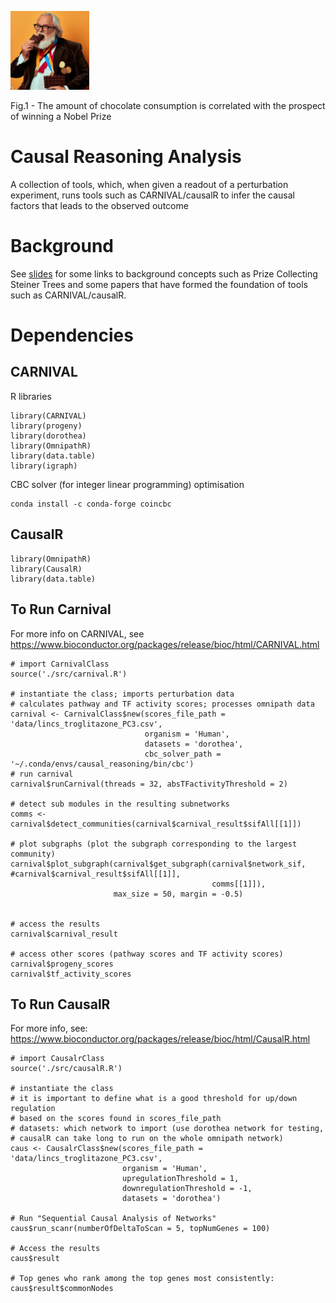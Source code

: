 <p align="left">
  <img alt="chocolate" src="img/chocolate.jpeg" width="25%" height="25%">
  <figcaption> Fig.1 - The amount of chocolate consumption is correlated with the prospect of winning a Nobel Prize </figcaption>
</p>

# Causal Reasoning Analysis 

A collection of tools, which, when given a readout of a perturbation experiment, runs tools such as CARNIVAL/causalR to infer the causal factors that leads to the observed outcome

# Background
See [slides](https://docs.google.com/presentation/d/1W3t3zTk-sc6UOKxqZBXWS6HRLLhUrvOsFunh_PqkNyE/edit?usp=sharing) for some links to background concepts such as Prize Collecting Steiner Trees and some papers 
that have formed the foundation of tools such as CARNIVAL/causalR. 

# Dependencies


## CARNIVAL
R libraries
```
library(CARNIVAL)
library(progeny)
library(dorothea)
library(OmnipathR)
library(data.table)
library(igraph) 
```


CBC solver (for integer linear programming) optimisation
```
conda install -c conda-forge coincbc
```

## CausalR 

```
library(OmnipathR)
library(CausalR)
library(data.table)
```

## To Run Carnival

For more info on CARNIVAL, see https://www.bioconductor.org/packages/release/bioc/html/CARNIVAL.html

```
# import CarnivalClass
source('./src/carnival.R')

# instantiate the class; imports perturbation data
# calculates pathway and TF activity scores; processes omnipath data
carnival <- CarnivalClass$new(scores_file_path = 'data/lincs_troglitazone_PC3.csv',
                              organism = 'Human',
                              datasets = 'dorothea',
                              cbc_solver_path = '~/.conda/envs/causal_reasoning/bin/cbc')
# run carnival
carnival$runCarnival(threads = 32, absTFactivityThreshold = 2)

# detect sub modules in the resulting subnetworks
comms <- carnival$detect_communities(carnival$carnival_result$sifAll[[1]])

# plot subgraphs (plot the subgraph corresponding to the largest community)
carnival$plot_subgraph(carnival$get_subgraph(carnival$network_sif, #carnival$carnival_result$sifAll[[1]],
                                             comms[[1]]),
                       max_size = 50, margin = -0.5)


# access the results
carnival$carnival_result

# access other scores (pathway scores and TF activity scores)
carnival$progeny_scores
carnival$tf_activity_scores
```

## To Run CausalR 

For more info, see: https://www.bioconductor.org/packages/release/bioc/html/CausalR.html

```
# import CausalrClass
source('./src/causalR.R')

# instantiate the class
# it is important to define what is a good threshold for up/down regulation 
# based on the scores found in scores_file_path 
# datasets: which network to import (use dorothea network for testing, 
# causalR can take long to run on the whole omnipath network)
caus <- CausalrClass$new(scores_file_path = 'data/lincs_troglitazone_PC3.csv', 
                         organism = 'Human', 
                         upregulationThreshold = 1,
                         downregulationThreshold = -1,
                         datasets = 'dorothea') 

# Run "Sequential Causal Analysis of Networks" 
caus$run_scanr(numberOfDeltaToScan = 5, topNumGenes = 100)

# Access the results
caus$result

# Top genes who rank among the top genes most consistently:
caus$result$commonNodes

```





